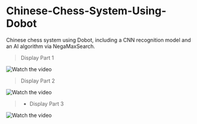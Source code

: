 # Chinese-Chess-System-Using-Dobot

Chinese chess system using Dobot, including a CNN recognition model and an AI algorithm via NegaMaxSearch.

> Display Part 1

![Watch the video](https://github.com/KevinKeson/Chinese-Chess-System-Using-Dobot/blob/master/Display_1.gif)

> Display Part 2

![Watch the video](https://github.com/KevinKeson/Chinese-Chess-System-Using-Dobot/blob/master/Display_2.gif)

> - Display Part 3

![Watch the video](https://github.com/KevinKeson/Chinese-Chess-System-Using-Dobot/blob/master/Display_3.gif)
